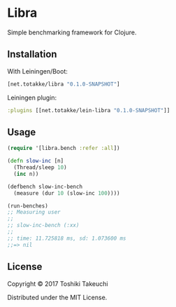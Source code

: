 # Libra

Simple benchmarking framework for Clojure.

## Installation

With Leiningen/Boot:

```clojure
[net.totakke/libra "0.1.0-SNAPSHOT"]
```

Leiningen plugin:

```clojure
:plugins [[net.totakke/lein-libra "0.1.0-SNAPSHOT"]]
```

## Usage

```clojure
(require '[libra.bench :refer :all])

(defn slow-inc [n]
  (Thread/sleep 10)
  (inc n))

(defbench slow-inc-bench
  (measure (dur 10 (slow-inc 100))))

(run-benches)
;; Measuring user
;;
;; slow-inc-bench (:xx)
;;
;; time: 11.725818 ms, sd: 1.073600 ms
;;=> nil
```

## License

Copyright © 2017 Toshiki Takeuchi

Distributed under the MIT License.
